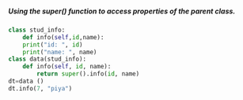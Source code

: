 ##### Using the super() function to access properties of the parent class.
```python
class stud_info:
    def info(self,id,name):
    print("id: ", id)
    print("name: ", name)
class data(stud_info):
    def info(self, id, name):
        return super().info(id, name)
dt=data ()
dt.info(7, "piya")
```
